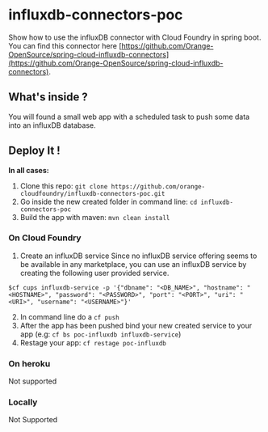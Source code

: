 influxdb-connectors-poc
===================

Show how to use the influxDB connector with Cloud Foundry in spring boot. You can find this connector here [https://github.com/Orange-OpenSource/spring-cloud-influxdb-connectors](https://github.com/Orange-OpenSource/spring-cloud-influxdb-connectors).

What's inside ?
---------------

You will found a small web app with a scheduled task to push some data into an influxDB database.
 

Deploy It !
-----------

**In all cases:**

1. Clone this repo: `git clone https://github.com/orange-cloudfoundry/influxdb-connectors-poc.git`
2. Go inside the new created folder in command line: `cd influxdb-connectors-poc`
3. Build the app with maven: `mvn clean install`

### On Cloud Foundry

1. Create an influxDB service
Since no influxDB service offering seems to be available in any marketplace, you can use an influxDB service by creating the following user provided service.
```shell
$cf cups influxdb-service -p '{"dbname": "<DB_NAME>", "hostname": "<HOSTNAME>", "password": "<PASSWORD>", "port": "<PORT>", "uri": "<URI>", "username": "<USERNAME>"}'
```
2. In command line do a `cf push`
3. After the app has been pushed bind your new created service to your app (e.g: `cf bs poc-influxdb influxdb-service`)
4. Restage your app: `cf restage poc-influxdb`

### On heroku

Not supported

### Locally

Not Supported